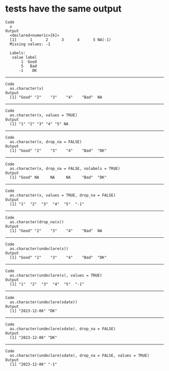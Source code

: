 # tests have the same output

    Code
      x
    Output
      <declared<numeric>[6]>
      [1]      1      2      3      4      5 NA(-1)
      Missing values: -1
      
      Labels:
       value label
           1  Good
           5   Bad
          -1    DK

---

    Code
      as.character(x)
    Output
      [1] "Good" "2"    "3"    "4"    "Bad"  NA    

---

    Code
      as.character(x, values = TRUE)
    Output
      [1] "1" "2" "3" "4" "5" NA 

---

    Code
      as.character(x, drop_na = FALSE)
    Output
      [1] "Good" "2"    "3"    "4"    "Bad"  "DK"  

---

    Code
      as.character(x, drop_na = FALSE, nolabels = TRUE)
    Output
      [1] "Good" NA     NA     NA     "Bad"  "DK"  

---

    Code
      as.character(x, values = TRUE, drop_na = FALSE)
    Output
      [1] "1"  "2"  "3"  "4"  "5"  "-1"

---

    Code
      as.character(drop_na(x))
    Output
      [1] "Good" "2"    "3"    "4"    "Bad"  NA    

---

    Code
      as.character(undeclare(x))
    Output
      [1] "Good" "2"    "3"    "4"    "Bad"  "DK"  

---

    Code
      as.character(undeclare(x), values = TRUE)
    Output
      [1] "1"  "2"  "3"  "4"  "5"  "-1"

---

    Code
      as.character(undeclare(xdate))
    Output
      [1] "2023-12-06" "DK"        

---

    Code
      as.character(undeclare(xdate), drop_na = FALSE)
    Output
      [1] "2023-12-06" "DK"        

---

    Code
      as.character(undeclare(xdate), drop_na = FALSE, values = TRUE)
    Output
      [1] "2023-12-06" "-1"        

